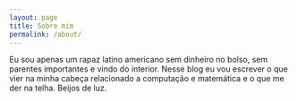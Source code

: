 ```yaml
---
layout: page
title: Sobre mim
permalink: /about/
---
```


Eu sou apenas um rapaz latino americano sem dinheiro no bolso, sem parentes importantes e vindo do interior. Nesse blog eu vou escrever o que vier na minha cabeça relacionado a computação e matemática e o que me der na telha. Beijos de luz. 

